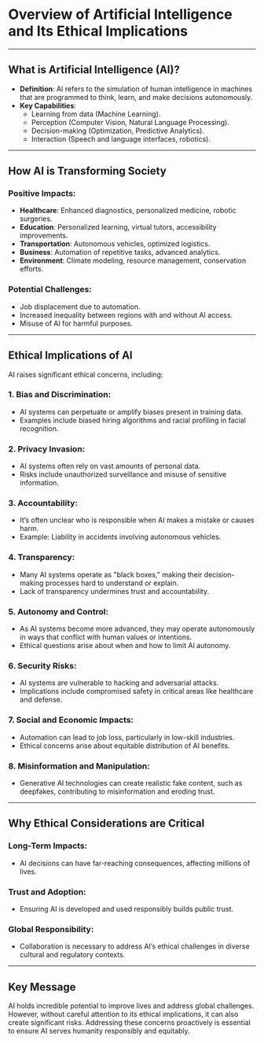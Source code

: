 # Overview of Artificial Intelligence and Its Ethical Implications

---

## What is Artificial Intelligence (AI)?
- **Definition**: AI refers to the simulation of human intelligence in machines that are programmed to think, learn, and make decisions autonomously.
- **Key Capabilities**:
  - Learning from data (Machine Learning).
  - Perception (Computer Vision, Natural Language Processing).
  - Decision-making (Optimization, Predictive Analytics).
  - Interaction (Speech and language interfaces, robotics).

---

## How AI is Transforming Society

### Positive Impacts:
- **Healthcare**: Enhanced diagnostics, personalized medicine, robotic surgeries.
- **Education**: Personalized learning, virtual tutors, accessibility improvements.
- **Transportation**: Autonomous vehicles, optimized logistics.
- **Business**: Automation of repetitive tasks, advanced analytics.
- **Environment**: Climate modeling, resource management, conservation efforts.

### Potential Challenges:
- Job displacement due to automation.
- Increased inequality between regions with and without AI access.
- Misuse of AI for harmful purposes.

---

## Ethical Implications of AI
AI raises significant ethical concerns, including:

### 1. Bias and Discrimination:
- AI systems can perpetuate or amplify biases present in training data.
- Examples include biased hiring algorithms and racial profiling in facial recognition.

### 2. Privacy Invasion:
- AI systems often rely on vast amounts of personal data.
- Risks include unauthorized surveillance and misuse of sensitive information.

### 3. Accountability:
- It’s often unclear who is responsible when AI makes a mistake or causes harm.
- Example: Liability in accidents involving autonomous vehicles.

### 4. Transparency:
- Many AI systems operate as "black boxes," making their decision-making processes hard to understand or explain.
- Lack of transparency undermines trust and accountability.

### 5. Autonomy and Control:
- As AI systems become more advanced, they may operate autonomously in ways that conflict with human values or intentions.
- Ethical questions arise about when and how to limit AI autonomy.

### 6. Security Risks:
- AI systems are vulnerable to hacking and adversarial attacks.
- Implications include compromised safety in critical areas like healthcare and defense.

### 7. Social and Economic Impacts:
- Automation can lead to job loss, particularly in low-skill industries.
- Ethical concerns arise about equitable distribution of AI benefits.

### 8. Misinformation and Manipulation:
- Generative AI technologies can create realistic fake content, such as deepfakes, contributing to misinformation and eroding trust.

---

## Why Ethical Considerations are Critical

### Long-Term Impacts:
- AI decisions can have far-reaching consequences, affecting millions of lives.

### Trust and Adoption:
- Ensuring AI is developed and used responsibly builds public trust.

### Global Responsibility:
- Collaboration is necessary to address AI’s ethical challenges in diverse cultural and regulatory contexts.

---

## Key Message
AI holds incredible potential to improve lives and address global challenges. However, without careful attention to its ethical implications, it can also create significant risks. Addressing these concerns proactively is essential to ensure AI serves humanity responsibly and equitably.
